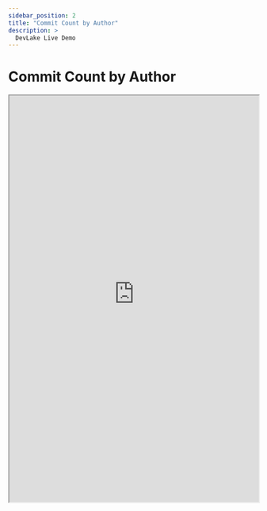 ```yaml
---
sidebar_position: 2
title: "Commit Count by Author"
description: >
  DevLake Live Demo
---
```


# Commit Count by Author
<iframe src="https://grafana-lake.demo.devlake.io/d/F0iYknc7z/demo-commit-count-by-author?orgId=1&from=now-6M&to=now" width="100%" height="820px"></iframe>
